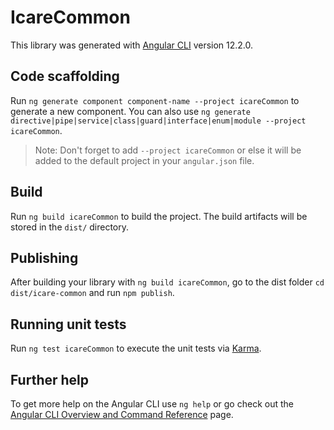 # IcareCommon

This library was generated with [Angular CLI](https://github.com/angular/angular-cli) version 12.2.0.

## Code scaffolding

Run `ng generate component component-name --project icareCommon` to generate a new component. You can also use `ng generate directive|pipe|service|class|guard|interface|enum|module --project icareCommon`.
> Note: Don't forget to add `--project icareCommon` or else it will be added to the default project in your `angular.json` file. 

## Build

Run `ng build icareCommon` to build the project. The build artifacts will be stored in the `dist/` directory.

## Publishing

After building your library with `ng build icareCommon`, go to the dist folder `cd dist/icare-common` and run `npm publish`.

## Running unit tests

Run `ng test icareCommon` to execute the unit tests via [Karma](https://karma-runner.github.io).

## Further help

To get more help on the Angular CLI use `ng help` or go check out the [Angular CLI Overview and Command Reference](https://angular.io/cli) page.
